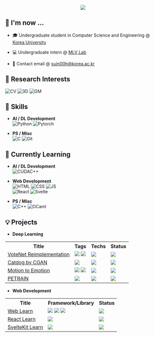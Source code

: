 <p align=center>
<img src="https://github-stats-alpha.vercel.app/api?username=suin00h&cc=35155D&tc=FFF&ic=8CABFF&bc=4477CE"> 
</p>

## 🦝 I'm now ...
* 🎓 Undergraduate student in Computer Science and Engineering @ [Korea University](https://www.korea.ac.kr/mbshome/mbs/university/index.do)
  
* 💻 Undergraduate intern @ [MLV Lab](https://www.hyunwoojkim.com/)

* 📩 Contact email @ suin00h@korea.ac.kr  
## 🔎 Research Interests
![CV](https://img.shields.io/badge/ComputerVision-212030?style=flat-square&logo=codereview&logoColor=skyblue)
![3D](https://img.shields.io/badge/3DVision-212030?style=flat-square&logo=gtk&logoColor=8A8DED)
![GM](https://img.shields.io/badge/GenerativeModels-212030?style=flat-square&logo=pixiv)

## 🔋 Skills
* **AI / DL Development**  
![Python](https://img.shields.io/badge/Python-4B8BBE?&style=flat-square&logo=python&logoColor=white)
![Pytorch](https://img.shields.io/badge/Pytorch-DE3412?&style=flat-square&logo=pytorch&logoColor=white)

* **PS / Misc**  
    ![C](https://img.shields.io/badge/C-283593?&style=flat-square&logo=c&logoColor=white)
    ![Git](https://img.shields.io/badge/Git-F1502F?&style=flat-square&logo=git&logoColor=white)

## 🥽 Currently Learning
* **AI / DL Development**  
![CUDAC++](https://img.shields.io/badge/CUDA_C++-76B900?style=flat-square&logo=nvidia&logoColor=white)

* **Web Development**  
![HTML](https://img.shields.io/badge/HTML5-f06529?style=flat-square&logo=html5&logoColor=white)
![CSS](https://img.shields.io/badge/CSS3-264de4?style=flat-square&logo=css3&logoColor=white)
![JS](https://img.shields.io/badge/JavaScript-323330?style=flat-square&logo=javascript&logoColor=f0db4f)  
![React](https://img.shields.io/badge/React-20232a?style=flat-square&logo=react&logoColor=61dafb)
![Svelte](https://img.shields.io/badge/SvelteKit-FF3E00?style=flat-square&logo=svelte&logoColor=white)

* **PS / Misc**  
![C++](https://img.shields.io/badge/C++-00599C?style=flat-square&logo=cplusplus&logoColor=white)
![OCaml](https://img.shields.io/badge/OCaml-EC6813?style=flat-square&logo=ocaml&logoColor=white)

## 💡 Projects
* **Deep Learning**
<table align=center>
<tr><th>Title</th><th>Tags</th><th>Techs</th><th>Status</th></tr>
<tr>
    <td><a href="https://github.com/suin00h/votenet-reimplementation">VoteNet Reimplementation</a></td>
    <td>
        <img src="https://img.shields.io/badge/3DVision-212030?style=flat-square&logo=gtk&logoColor=8A8DED">
        <img src="https://img.shields.io/badge/ObjectDetection-212030?style=flat-square&logo=lens&logoColor=green">
    </td>
    <td><img src="https://img.shields.io/badge/Pytorch-212030?style=flat-square&logo=pytorch&logoColor=DE3412"></td>
    <td><img src="https://img.shields.io/badge/Working-212030?style=flat-square&logo=esbuild&logoColor=24DBB6"></td>
</tr>
<tr>
    <td><a href="https://github.com/suin00h/catdog-by-ccgan">Catdog by CGAN</a></td>
    <td>
        <img src="https://img.shields.io/badge/GenerativeModels-212030?style=flat-square&logo=pixiv">
    </td>
    <td><img src="https://img.shields.io/badge/Pytorch-212030?style=flat-square&logo=pytorch&logoColor=DE3412"></td>
    <td><img src="https://img.shields.io/badge/Working-212030?style=flat-square&logo=esbuild&logoColor=24DBB6"></td>
</tr>
<tr>
    <td><a href="https://github.com/suin00h/motion-to-emotion">Motion to Emotion</a></td>
    <td>
        <img src="https://img.shields.io/badge/ObjectDetection-212030?style=flat-square&logo=lens&logoColor=green"> 
        <img src="https://img.shields.io/badge/EmotionAnalysis-212030?style=flat-square&logo=undertale&logoColor=EC5990">
    </td>
    <td><img src="https://img.shields.io/badge/Pytorch-212030?style=flat-square&logo=pytorch&logoColor=DE3412"></td>
    <td><img src="https://img.shields.io/badge/Completed-212030?style=flat-square&logo=conventionalcommits&logoColor=red"></td>
</tr>
<tr>
    <td><a href="https://github.com/suin00h/petrain">PETRAIN</a> </td>
    <td><img src="https://img.shields.io/badge/ObjectDetection-212030?style=flat-square&logo=lens&logoColor=green"></td>
    <td><img src="https://img.shields.io/badge/Pytorch-212030?style=flat-square&logo=pytorch&logoColor=DE3412"></td>
    <td><img src="https://img.shields.io/badge/Completed-212030?style=flat-square&logo=conventionalcommits&logoColor=red"></td>
</tr>
</table>

* **Web Development**
<table align=center>
<tr>
    <th>Title</th><th>Framework/Library</th><th>Status</th>
</tr>
<tr>
    <td><a href="https://github.com/suin00h/web-learn">Web Learn</a></td>
    <td>
        <img src="https://img.shields.io/badge/HTML-212030?style=flat-square&logo=html5&logoColor=f06529">
        <img src="https://img.shields.io/badge/CSS-212030?style=flat-square&logo=css3&logoColor=2965f1">
        <img src="https://img.shields.io/badge/JavaScript-212030?style=flat-square&logo=javascript&logoColor=f0db4f">
    </td>
    <td><img src="https://img.shields.io/badge/Working-212030?style=flat-square&logo=esbuild&logoColor=24DBB6"></td>
</tr>
<tr>
    <td><a href="https://github.com/suin00h/react-learn">React Learn</a></td>
    <td><img src="https://img.shields.io/badge/React-212030?style=flat-square&logo=react&logoColor=61dafb"></td>
    <td><img src="https://img.shields.io/badge/Paused-212030?style=flat-square&logo=codeforces&logoColor=EE5980"></td>
</tr>
<tr>
    <td><a href="https://github.com/suin00h/sveltekit-learn">SvelteKit Learn</a></td>
    <td><img src="https://img.shields.io/badge/SvelteKit-212030?style=flat-square&logo=svelte&logoColor=FF3E00"></td>
    <td><img src="https://img.shields.io/badge/Paused-212030?style=flat-square&logo=codeforces&logoColor=EE5980"></td>
</tr>
</table>
